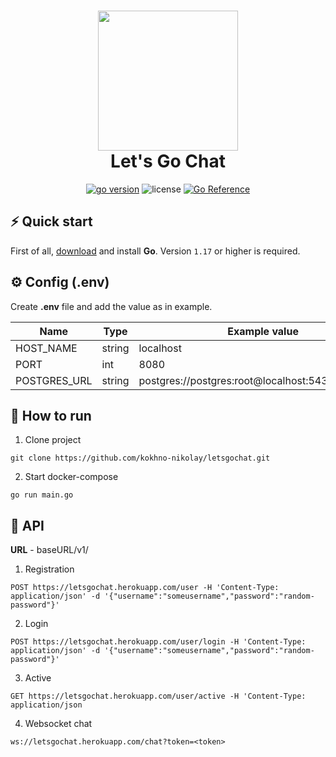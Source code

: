 <h1 align="center">
  <img src="https://raw.githubusercontent.com/create-go-app/cli/master/.github/images/cgapp_logo%402x.png" width="224px"/><br/>
  Let's Go Chat
</h1>

<p align="center"><a href="https://pkg.go.dev/github.com/create-go-app/cli/v3?tab=doc" target="_blank"><img src="https://img.shields.io/badge/Go-1.17+-00ADD8?style=for-the-badge&logo=go" alt="go version" /></a>&nbsp;<img src="https://img.shields.io/badge/license-apache_2.0-red?style=for-the-badge&logo=none" alt="license" />&nbsp;<a href="https://pkg.go.dev/github.com/kokhno-nikolay/lets-go-chat"><img src="https://pkg.go.dev/badge/github.com/kokhno-nikolay/lets-go-chat.svg" alt="Go Reference"></a></p>

## ⚡ Quick start
First of all, [download](https://golang.org/dl/) and install **Go**. Version `1.17` or higher is required.

## ⚙ Config (.env)
Create <b>.env</b> file and add the value as in example.

| Name                   | Type   | Example value                                      |
|------------------------|--------|----------------------------------------------------|
| HOST_NAME              | string | localhost                                          |
| PORT                   | int    | 8080                                               |
| POSTGRES_URL           | string | postgres://postgres:root@localhost:5432/letsgochat |

## 🧩 How to run
1) Clone project
```
git clone https://github.com/kokhno-nikolay/letsgochat.git
```
2) Start docker-compose
```
go run main.go
```

##  ‍🚀 API
<b>URL</b> - baseURL/v1/
1) Registration
```
POST https://letsgochat.herokuapp.com/user -H 'Content-Type: application/json' -d '{"username":"someusername","password":"random-password"}'
```
2) Login
```
POST https://letsgochat.herokuapp.com/user/login -H 'Content-Type: application/json' -d '{"username":"someusername","password":"random-password"}'
```
3) Active
```
GET https://letsgochat.herokuapp.com/user/active -H 'Content-Type: application/json
```
4) Websocket chat
```
ws://letsgochat.herokuapp.com/chat?token=<token>
```